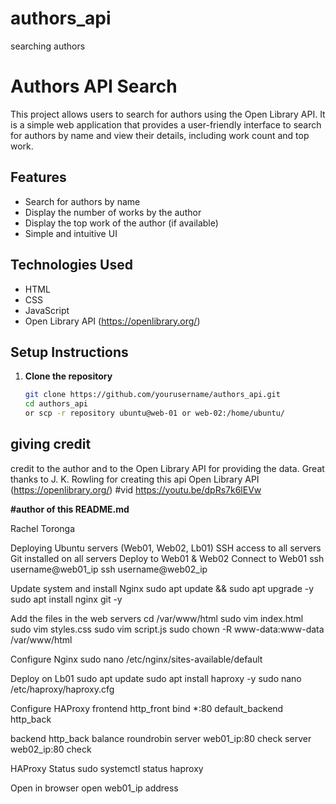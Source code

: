 # authors_api
searching authors

# Authors API Search

This project allows users to search for authors using the Open Library API. It is a simple web application that provides a user-friendly interface to search for authors by name and view their details, including work count and top work.

## Features
- Search for authors by name
- Display the number of works by the author
- Display the top work of the author (if available)
- Simple and intuitive UI

## Technologies Used
- HTML
- CSS
- JavaScript
- Open Library API (https://openlibrary.org/)

## Setup Instructions

1. **Clone the repository**

   ```bash
   git clone https://github.com/yourusername/authors_api.git
   cd authors_api
   or scp -r repository ubuntu@web-01 or web-02:/home/ubuntu/ 
  ## giving credit
credit to the author and to the Open Library API for providing the data.
Great thanks to J. K. Rowling for creating this api
Open Library API (https://openlibrary.org/)
#vid 
https://youtu.be/dpRs7k6lEVw

**#author of this README.md**

Rachel Toronga

Deploying
Ubuntu servers (Web01, Web02, Lb01)
SSH access to all servers
Git installed on all servers
Deploy to Web01 & Web02
Connect to Web01
ssh username@web01_ip ssh username@web02_ip

Update system and install Nginx
sudo apt update && sudo apt upgrade -y sudo apt install nginx git -y

Add the files in the web servers
cd /var/www/html sudo vim index.html sudo vim styles.css sudo vim script.js sudo chown -R www-data:www-data /var/www/html

Configure Nginx
sudo nano /etc/nginx/sites-available/default

Deploy on Lb01
sudo apt update sudo apt install haproxy -y sudo nano /etc/haproxy/haproxy.cfg

Configure HAProxy
frontend http_front bind *:80 default_backend http_back

backend http_back balance roundrobin server web01_ip:80 check
server web02_ip:80 check

HAProxy Status
sudo systemctl status haproxy

Open in browser
open web01_ip address
